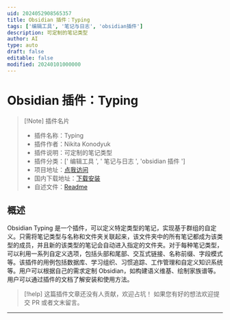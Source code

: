 ```yaml
---
uid: 2024052908565357
title: Obsidian 插件：Typing
tags: ['编辑工具', '笔记与日志', 'obsidian插件']
description: 可定制的笔记类型
author: AI
type: auto
draft: false
editable: false
modified: 20240101000000
---
```


# Obsidian 插件：Typing

> [!Note] 插件名片
> - 插件名称：Typing
> - 插件作者：Nikita Konodyuk
> - 插件说明：可定制的笔记类型
> - 插件分类：[' 编辑工具 ', ' 笔记与日志 ', 'obsidian 插件 ']
> - 项目地址：[点我访问](https://github.com/konodyuk/obsidian-typing)
> - 国内下载地址：[下载安装](https://pkmer.cn/products/plugin/pluginMarket/?typing)
> - 自述文件：[Readme](https://ghproxy.net/https://raw.githubusercontent.com/konodyuk/obsidian-typing/master/README.md)

## 概述

Obsidian Typing 是一个插件，可以定义特定类型的笔记，实现基于群组的自定义。只需将笔记类型与名称和文件夹关联起来，该文件夹中的所有笔记都成为该类型的成员，并且新的该类型的笔记会自动进入指定的文件夹。对于每种笔记类型，可以利用一系列自定义选项，包括头部和尾部、交互式链接、名称前缀、字段模式等。该插件的用例包括数据库、学习组织、习惯追踪、工作管理和自定义知识系统等。用户可以根据自己的需求定制 Obsidian，如构建语义维基、绘制家族谱等。用户可以通过插件的文档了解安装和使用方法。

> [!help]
> 这篇插件文章还没有人贡献，欢迎占坑！
> 如果您有好的想法欢迎提交 PR 或者文末留言。

---



